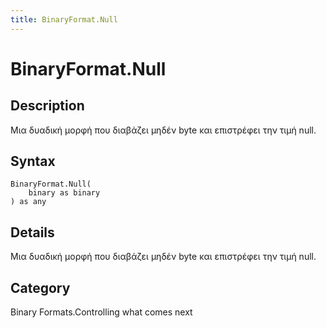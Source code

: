 ```yaml
---
title: BinaryFormat.Null
---
```


# BinaryFormat.Null


## Description

Μια δυαδική μορφή που διαβάζει μηδέν byte και επιστρέφει την τιμή null.


## Syntax

```powerquery
BinaryFormat.Null(
    binary as binary
) as any
```


## Details

Μια δυαδική μορφή που διαβάζει μηδέν byte και επιστρέφει την τιμή null.



## Category
Binary Formats.Controlling what comes next
